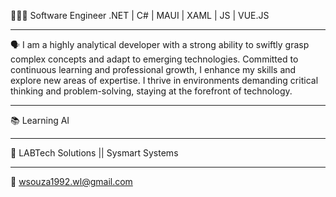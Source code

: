 🧑🏻‍💻 Software Engineer .NET | C# | MAUI | XAML | JS | VUE.JS
*************************************************
🗣️ I am a highly analytical developer with a strong ability to swiftly grasp complex concepts and adapt to emerging technologies. Committed to continuous learning and professional growth, I enhance my skills and explore new areas of expertise. I thrive in environments demanding critical thinking and problem-solving, staying at the forefront of technology. 
*************************************************
📚 Learning AI
*************************************************
💼 LABTech Solutions || Sysmart Systems
*************************************************
📧 wsouza1992.wl@gmail.com
